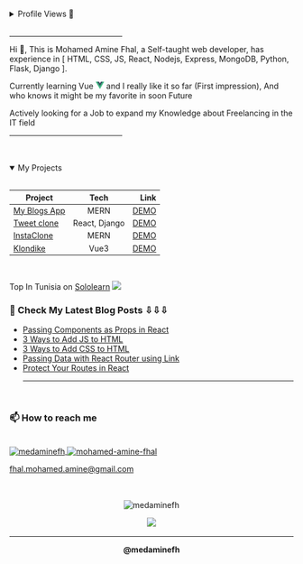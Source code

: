 <br/>

<details>
<summary>Profile Views 👀 </summary>
<br>
<p > <img src="https://komarev.com/ghpvc/?username=medaminefh&label=Profile%20views&color=0e75b6&style=flat" alt="medaminefh" /> </p>
</details>
<br/>
<hr width="200px" align="left" />

Hi 👋, This is Mohamed Amine Fhal, a Self-taught web developer, has experience in [ HTML, CSS, JS, React, Nodejs, Express, MongoDB, Python, Flask, Django ].

Currently learning Vue <img src="./assets/vue_logo.png" alt="Vuejs logo" width="15px" /> and I really like it so far (First impression), And who knows it might be my favorite in soon Future

Actively looking for a Job to expand my Knowledge about Freelancing in the IT field

<hr width="200px" align="right" />
<br/>

<br />

<details open>
<summary>My Projects</summary>
<br>

| Project      |     Tech      |                                                       Link |
| ------------ | :-----------: | ---------------------------------------------------------: |
| [My Blogs App](https://github.com/medaminefh/blogs) |     MERN      |    <a href="https://medaminefh.github.io/blogs/#">DEMO</a> |
| [Tweet clone](https://github.com/medaminefh/Network-cs50)  | React, Django |    <a href="https://network-cs50w.herokuapp.com"> DEMO</a> |
| [InstaClone](https://github.com/medaminefh/instag)   |     MERN      | <a href="https://medaminefh.github.io/instag/#/"> DEMO</a> |
| [Klondike](https://github.com/medaminefh/klondike)     |     Vue3      | 		<a href="https://klondikevue.netlify.app/"> DEMO</a>    |

</details>

<br />

Top In Tunisia on <a href="https://sololearn.com/" >Sololearn</a> <img src="https://blob.sololearn.com/avatars/sololearn.png" width="20px">

### 📕 Check My Latest Blog Posts ⇩⇩⇩

<!-- BLOG-POST-LIST:START -->

- [Passing Components as Props in React](https://dev.to/medaminefh/passing-components-as-props-in-react-36h8)
- [3 Ways to Add JS to HTML](https://dev.to/medaminefh/3-ways-to-add-js-to-html-2n9l)
- [3 Ways to Add CSS to HTML](https://dev.to/medaminefh/3-ways-to-add-css-to-html-1fad)
- [Passing Data with React Router using Link](https://dev.to/medaminefh/passing-data-with-react-router-using-link-1h39)
- [Protect Your Routes in React](https://dev.to/medaminefh/protect-your-components-with-react-router-4hf7)
  <!-- BLOG-POST-LIST:END -->
  <hr/>
  <br/>

<h3>📫 How to reach me</h3>
<br>
<a href="https://twitter.com/medaminefh" target="_blank"><img align="center" src="https://raw.githubusercontent.com/rahuldkjain/github-profile-readme-generator/master/src/images/icons/Social/twitter.svg" alt="medaminefh" height="20" width="20" />
</a>
<a href="https://linkedin.com/in/mohamed-amine-fhal" target="_blank"><img align="center" src="https://raw.githubusercontent.com/rahuldkjain/github-profile-readme-generator/master/src/images/icons/Social/linked-in-alt.svg" alt="mohamed-amine-fhal" height="20" width="20" margin="" /></a>

<a href="mailto:fhal.mohamed.amine@gmail.com" target="_blank">fhal.mohamed.amine@gmail.com
</a>

<br/>

<p align="center"><img align="center" src="https://github-readme-stats.vercel.app/api?username=medaminefh&show_icons=true&locale=en&theme=cobalt" alt="medaminefh" /></p>

<p align="center"><img  src="https://github-readme-stats.vercel.app/api/top-langs/?username=medaminefh&layout=compact&langs_count=9&theme=cobalt" /></p>

---

<p align="center"><strong>@medaminefh</strong></p>
